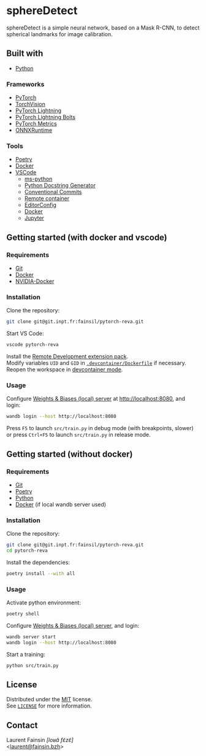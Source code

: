 # sphereDetect

sphereDetect is a simple neural network, based on a Mask R-CNN, to detect spherical landmarks for image calibration.

## Built with

- [Python](https://www.python.org/)

### Frameworks

- [PyTorch](https://pytorch.org/)
- [TorchVision](https://pytorch.org/vision/stable/index.html)
- [PyTorch Lightning](https://www.pytorchlightning.ai/)
- [PyTorch Lightning Bolts](https://www.pytorchlightning.ai/bolts)
- [PyTorch Metrics](https://torchmetrics.readthedocs.io/en/stable/)
- [ONNXRuntime](https://onnxruntime.ai/)

### Tools

- [Poetry](https://python-poetry.org/)
- [Docker](https://www.docker.com/)
- [VSCode](https://code.visualstudio.com/)
    - [ms-python](https://marketplace.visualstudio.com/items?itemName=ms-python.python)
    - [Python Docstring Generator](https://marketplace.visualstudio.com/items?itemName=njpwerner.autodocstring)
    - [Conventional Commits](https://marketplace.visualstudio.com/items?itemName=vivaxy.vscode-conventional-commits)
    - [Remote container](https://marketplace.visualstudio.com/items?itemName=ms-vscode-remote.remote-containers)
    - [EditorConfig](https://marketplace.visualstudio.com/items?itemName=EditorConfig.EditorConfig)
    - [Docker](https://marketplace.visualstudio.com/items?itemName=ms-azuretools.vscode-docker)
    - [Jupyter](https://marketplace.visualstudio.com/items?itemName=ms-toolsai.jupyter)

## Getting started (with docker and vscode)

### Requirements

- [Git](https://git-scm.com/)
- [Docker](https://www.docker.com/)
- [NVIDIA-Docker](https://github.com/NVIDIA/nvidia-docker)

### Installation

Clone the repository:
```bash
git clone git@git.inpt.fr:fainsil/pytorch-reva.git
```

Start VS Code:
```bash
vscode pytorch-reva
```

Install the [Remote Development extension pack](https://marketplace.visualstudio.com/items?itemName=ms-vscode-remote.vscode-remote-extensionpack). \
Modify variables `UID` and `GID` in [`.devcontainer/Dockerfile`](https://git.inpt.fr/fainsil/pytorch-reva/-/blob/master/.devcontainer/Dockerfile#L6) if necessary.
Reopen the workspace in [devcontainer mode](https://code.visualstudio.com/docs/remote/containers).

### Usage

Configure [Weights & Biases (local) server](https://docs.wandb.ai/guides/self-hosted/local) at <http://localhost:8080>, and login:
```bash
wandb login --host http://localhost:8080
```

Press `F5` to launch `src/train.py` in debug mode (with breakpoints, slower) \
or press `Ctrl+F5` to launch `src/train.py` in release mode.

## Getting started (without docker)

### Requirements

- [Git](https://git-scm.com/)
- [Poetry](https://python-poetry.org/)
- [Python](https://www.python.org/)
- [Docker](https://www.docker.com/) (if local wandb server used)

### Installation

Clone the repository:
```bash
git clone git@git.inpt.fr:fainsil/pytorch-reva.git
cd pytorch-reva
```

Install the dependencies:
```bash
poetry install --with all
```

### Usage

Activate python environment:
```bash
poetry shell
```

Configure [Weights & Biases (local) server](https://docs.wandb.ai/guides/self-hosted/local), and login:
```bash
wandb server start
wandb login --host http://localhost:8080
```

Start a training:
```bash
python src/train.py
```

## License

Distributed under the [MIT](https://choosealicense.com/licenses/mit/) license. \
See [`LICENSE`](https://git.inpt.fr/fainsil/pytorch-reva/-/blob/master/LICENSE) for more information.

## Contact

Laurent Fainsin _[loʁɑ̃ fɛ̃zɛ̃]_ \
\<[laurent@fainsin.bzh](mailto:laurent@fainsin.bzh)\>
